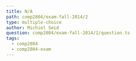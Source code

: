 ```yaml
---
title: N/A
path: comp2804/exam-fall-2014/2
type: multiple-choice
author: Michiel Smid
question: comp2804/exam-fall-2014/2/question.ts
tags:
  - comp2804
  - comp2804-exam
---
```

